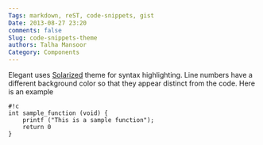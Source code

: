 ```yaml
---
Tags: markdown, reST, code-snippets, gist
Date: 2013-08-27 23:20
comments: false
Slug: code-snippets-theme
authors: Talha Mansoor
Category: Components
---
```


Elegant uses [Solarized](http://ethanschoonover.com/solarized) theme for syntax
highlighting. Line numbers have a different background color so that they
appear distinct from the code. Here is an example

    #!c
    int sample_function (void) {
        printf ("This is a sample function");
        return 0
    }
